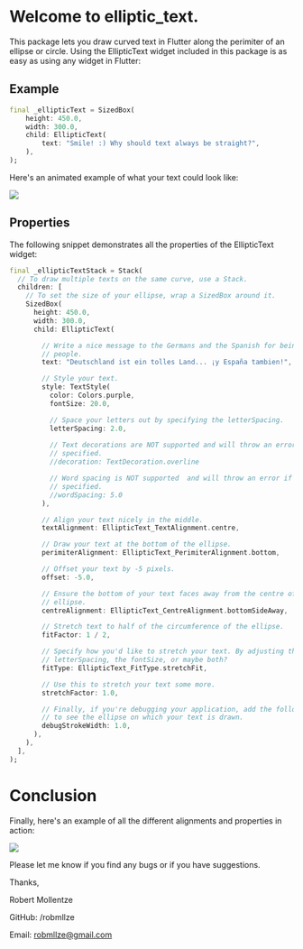 

# Welcome to elliptic_text.

This package lets you draw curved text in Flutter along the perimiter of an ellipse or circle. Using the EllipticText widget included in this package is as easy as using any widget in Flutter:

## Example

```dart
final _ellipticText = SizedBox(
    height: 450.0,
    width: 300.0,
    child: EllipticText(
        text: "Smile! :) Why should text always be straight?",
    ),
);
```

Here's an animated example of what your text could look like:

<img src="https://robmllze.github.io/elliptic_text/readme_assets/smile.gif" style="max-height: 500px; max-width: 500px; object-fit: contain" />

## Properties

The following snippet demonstrates all the properties of the EllipticText widget:

```dart
final _ellipticTextStack = Stack(
  // To draw multiple texts on the same curve, use a Stack.
  children: [
    // To set the size of your ellipse, wrap a SizedBox around it.
    SizedBox(
      height: 450.0,
      width: 300.0,
      child: EllipticText(

        // Write a nice message to the Germans and the Spanish for being great
        // people.
        text: "Deutschland ist ein tolles Land... ¡y España tambien!",

        // Style your text.
        style: TextStyle(
          color: Colors.purple,
          fontSize: 20.0,

          // Space your letters out by specifying the letterSpacing.
          letterSpacing: 2.0,
          
          // Text decorations are NOT supported and will throw an error if
          // specified.
          //decoration: TextDecoration.overline

          // Word spacing is NOT supported  and will throw an error if
          // specified.
          //wordSpacing: 5.0
        ),

        // Align your text nicely in the middle.
        textAlignment: EllipticText_TextAlignment.centre,

        // Draw your text at the bottom of the ellipse.
        perimiterAlignment: EllipticText_PerimiterAlignment.bottom,

        // Offset your text by -5 pixels.
        offset: -5.0,

        // Ensure the bottom of your text faces away from the centre of the
        // ellipse.
        centreAlignment: EllipticText_CentreAlignment.bottomSideAway,

        // Stretch text to half of the circumference of the ellipse.
        fitFactor: 1 / 2,

        // Specify how you'd like to stretch your text. By adjusting the
        // letterSpacing, the fontSize, or maybe both?
        fitType: EllipticText_FitType.stretchFit,

        // Use this to stretch your text some more.
        stretchFactor: 1.0,

        // Finally, if you're debugging your application, add the following line
        // to see the ellipse on which your text is drawn.
        debugStrokeWidth: 1.0,
      ),
    ),
  ],
);
```

# Conclusion

Finally, here's an example of all the different alignments and properties in action:

<img src="https://robmllze.github.io/elliptic_text/readme_assets/sample.png" style="max-height: 500px; max-width: 500px; object-fit: contain" />

Please let me know if you find any bugs or if you have suggestions.

Thanks,

Robert Mollentze

GitHub: /robmllze

Email: robmllze@gmail.com
